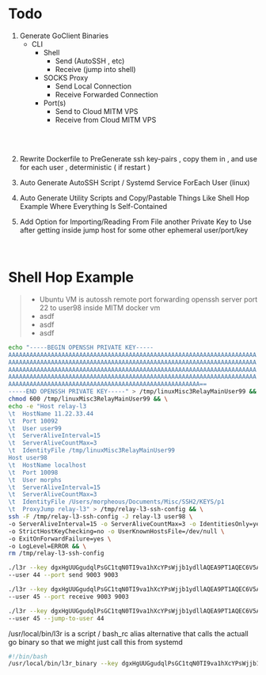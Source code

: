 # Todo

1. Generate GoClient Binaries
    - CLI
        - Shell
            - Send (AutoSSH , etc)
            - Receive (jump into shell)
        - SOCKS Proxy
            - Send Local Connection
            - Receive Forwarded Connection
        - Port(s)
            - Send to Cloud MITM VPS
            - Receive from Cloud MITM VPS
<br>
<br>

2. Rewrite Dockerfile to PreGenerate ssh key-pairs , copy them in , and use for each user , deterministic ( if restart )

3. Auto Generate AutoSSH Script / Systemd Service ForEach User (linux)

4. Auto Generate Utility Scripts and Copy/Pastable Things Like Shell Hop Example Where Everything Is Self-Contained

5. Add Option for Importing/Reading From File another Private Key to Use after getting inside jump host for some other ephemeral user/port/key

<br>

# Shell Hop Example
>  - Ubuntu VM is autossh remote port forwarding openssh server port 22 to user98 inside MITM docker vm
>  - asdf
>  - asdf
>  - asdf

```bash
echo "-----BEGIN OPENSSH PRIVATE KEY-----
AAAAAAAAAAAAAAAAAAAAAAAAAAAAAAAAAAAAAAAAAAAAAAAAAAAAAAAAAAAAAAAAAAAAAA
AAAAAAAAAAAAAAAAAAAAAAAAAAAAAAAAAAAAAAAAAAAAAAAAAAAAAAAAAAAAAAAAAAAAAA
AAAAAAAAAAAAAAAAAAAAAAAAAAAAAAAAAAAAAAAAAAAAAAAAAAAAAAAAAAAAAAAAAAAAAA
AAAAAAAAAAAAAAAAAAAAAAAAAAAAAAAAAAAAAAAAAAAAAAAAAAAAAAAAAAAAAAAAAAAAAA
AAAAAAAAAAAAAAAAAAAAAAAAAAAAAAAAAAAAAAAAAAAAAAAAAAAAAA==
-----END OPENSSH PRIVATE KEY-----" > /tmp/linuxMisc3RelayMainUser99 && \
chmod 600 /tmp/linuxMisc3RelayMainUser99 && \
echo -e "Host relay-l3
\t  HostName 11.22.33.44
\t  Port 10092
\t  User user99
\t  ServerAliveInterval=15
\t  ServerAliveCountMax=3
\t  IdentityFile /tmp/linuxMisc3RelayMainUser99
Host user98
\t  HostName localhost
\t  Port 10098
\t  User morphs
\t  ServerAliveInterval=15
\t  ServerAliveCountMax=3
\t  IdentityFile /Users/morpheous/Documents/Misc/SSH2/KEYS/p1
\t  ProxyJump relay-l3" > /tmp/relay-l3-ssh-config && \
ssh -F /tmp/relay-l3-ssh-config -J relay-l3 user98 \
-o ServerAliveInterval=15 -o ServerAliveCountMax=3 -o IdentitiesOnly=yes \
-o StrictHostKeyChecking=no -o UserKnownHostsFile=/dev/null \
-o ExitOnForwardFailure=yes \
-o LogLevel=ERROR && \
rm /tmp/relay-l3-ssh-config

```


```bash
./l3r --key dgxHgUUGgudqlPsGC1tqN0TI9va1hXcYPsWjjb1ydllAQEA9PT1AQEC6V5AueIjr8WyJXTfFf8eaiNGddQUsjh8= \
--user 44 --port send 9003 9003
```


```bash
./l3r --key dgxHgUUGgudqlPsGC1tqN0TI9va1hXcYPsWjjb1ydllAQEA9PT1AQEC6V5AueIjr8WyJXTfFf8eaiNGddQUsjh8= \
--user 45 --port receive 9003 9003
```


```bash
./l3r --key dgxHgUUGgudqlPsGC1tqN0TI9va1hXcYPsWjjb1ydllAQEA9PT1AQEC6V5AueIjr8WyJXTfFf8eaiNGddQUsjh8= \
--user 45 --jump-to-user 44
```


/usr/local/bin/l3r is a script / bash_rc alias alternative that calls the actuall go binary
so that we might just call this from systemd
```bash
#!/bin/bash
/usr/local/bin/l3r_binary --key dgxHgUUGgudqlPsGC1tqN0TI9va1hXcYPsWjjb1ydllAQEA9PT1AQEC6V5AueIjr8WyJXTfFf8eaiNGddQUsjh8= --user 11 "$@"
```